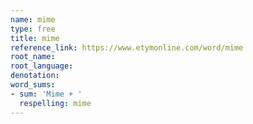 ```yaml
---
name: mime
type: free
title: mime
reference_link: https://www.etymonline.com/word/mime
root_name: 
root_language: 
denotation: 
word_sums:
- sum: 'Mime + '
  respelling: mime
---
```

